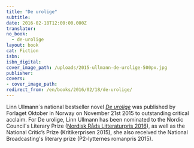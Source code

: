 ```yaml
---
title: "De urolige"
subtitle:
date: 2016-02-18T12:00:00.000Z
translator:
no_book:
  - de-urolige
layout: book
cat: Fiction
isbn:
isbn_digital:
cover_image_path: /uploads/2015-ullmann-de-urolige-500px.jpg
publisher:
covers:
- cover_image_path:
redirect_from: /en/books/2016/02/18/de-urolige/
---
```

Linn Ullmann´s national bestseller novel [*De urolige*](/en/books/2016/02/18/the-register-of-disquiet/) was published by Forlaget Oktober in Norway on November 21st 2015 to outstanding critical acclaim. For De urolige, Linn Ullmann has been nominated to the Nordic Council´s Literary Prize ([Nordisk Råds Litteraturpris 2016](http://www.norden.org/no/aktuelt/nyheter/14-nominerte-til-nordisk-raads-litteraturpris-2016)), as well as the National Critic’s Prize (Kritikerprisen 2015), she also received the National Broadcasting's literary prize (P2-lytternes romanpris 2015).
